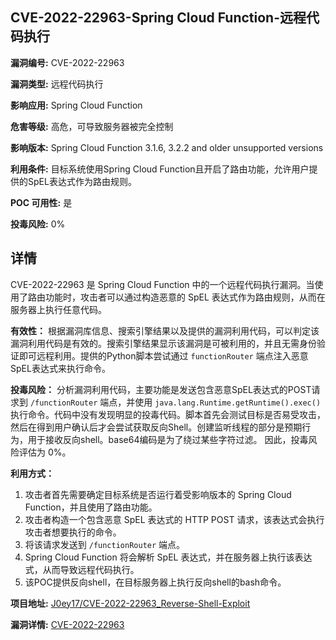 ## CVE-2022-22963-Spring Cloud Function-远程代码执行

**漏洞编号:** CVE-2022-22963

**漏洞类型:** 远程代码执行

**影响应用:** Spring Cloud Function

**危害等级:** 高危，可导致服务器被完全控制

**影响版本:** Spring Cloud Function 3.1.6, 3.2.2 and older unsupported versions

**利用条件:** 目标系统使用Spring Cloud Function且开启了路由功能，允许用户提供的SpEL表达式作为路由规则。

**POC 可用性:** 是

**投毒风险:** 0%

## 详情

CVE-2022-22963 是 Spring Cloud Function 中的一个远程代码执行漏洞。当使用了路由功能时，攻击者可以通过构造恶意的 SpEL 表达式作为路由规则，从而在服务器上执行任意代码。

**有效性：**
根据漏洞库信息、搜索引擎结果以及提供的漏洞利用代码，可以判定该漏洞利用代码是有效的。搜索引擎结果显示该漏洞是可被利用的，并且无需身份验证即可远程利用。提供的Python脚本尝试通过 `functionRouter` 端点注入恶意SpEL表达式来执行命令。

**投毒风险：**
分析漏洞利用代码，主要功能是发送包含恶意SpEL表达式的POST请求到 `/functionRouter` 端点，并使用 `java.lang.Runtime.getRuntime().exec()` 执行命令。代码中没有发现明显的投毒代码。脚本首先会测试目标是否易受攻击，然后在得到用户确认后才会尝试获取反向Shell。创建监听线程的部分是预期行为，用于接收反向shell。base64编码是为了绕过某些字符过滤。
因此，投毒风险评估为 0%。

**利用方式：**
1.  攻击者首先需要确定目标系统是否运行着受影响版本的 Spring Cloud Function，并且使用了路由功能。
2.  攻击者构造一个包含恶意 SpEL 表达式的 HTTP POST 请求，该表达式会执行攻击者想要执行的命令。
3.  将该请求发送到 `/functionRouter` 端点。
4.  Spring Cloud Function 将会解析 SpEL 表达式，并在服务器上执行该表达式，从而导致远程代码执行。
5.  该POC提供反向shell，在目标服务器上执行反向shell的bash命令。

**项目地址:** [J0ey17/CVE-2022-22963_Reverse-Shell-Exploit](https://github.com/J0ey17/CVE-2022-22963_Reverse-Shell-Exploit)

**漏洞详情:** [CVE-2022-22963](https://nvd.nist.gov/vuln/detail/CVE-2022-22963)